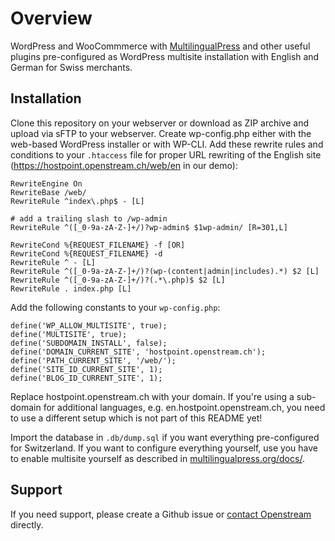 # Overview

WordPress and WooCommmerce with [MultilingualPress](https://github.com/inpsyde/MultilingualPress) and other useful plugins pre-configured as WordPress multisite installation with English and German for Swiss merchants.

## Installation
Clone this repository on your webserver or download as ZIP archive and upload via sFTP to your webserver. Create wp-config.php either with the web-based WordPress installer or with WP-CLI. Add these rewrite rules and conditions to your `.htaccess` file for proper URL rewriting of the English site (https://hostpoint.openstream.ch/web/en in our demo):

    RewriteEngine On
    RewriteBase /web/
    RewriteRule ^index\.php$ - [L]
    
    # add a trailing slash to /wp-admin
    RewriteRule ^([_0-9a-zA-Z-]+/)?wp-admin$ $1wp-admin/ [R=301,L]
    
    RewriteCond %{REQUEST_FILENAME} -f [OR]
    RewriteCond %{REQUEST_FILENAME} -d
    RewriteRule ^ - [L]
    RewriteRule ^([_0-9a-zA-Z-]+/)?(wp-(content|admin|includes).*) $2 [L]
    RewriteRule ^([_0-9a-zA-Z-]+/)?(.*\.php)$ $2 [L]
    RewriteRule . index.php [L]

Add the following constants to your `wp-config.php`:

    define('WP_ALLOW_MULTISITE', true);
    define('MULTISITE', true);
    define('SUBDOMAIN_INSTALL', false);
    define('DOMAIN_CURRENT_SITE', 'hostpoint.openstream.ch');
    define('PATH_CURRENT_SITE', '/web/');
    define('SITE_ID_CURRENT_SITE', 1);
    define('BLOG_ID_CURRENT_SITE', 1);

Replace hostpoint.openstream.ch with your domain. If you're using a sub-domain for additional languages, e.g. en.hostpoint.openstream.ch, you need to use a different setup which is not part of this README yet!

Import the database in `.db/dump.sql` if you want everything pre-configured for Switzerland. If you want to configure everything yourself, use you have to enable multisite yourself as described in [multilingualpress.org/docs/](https://multilingualpress.org/docs/).

## Support
If you need support, please create a Github issue or [contact Openstream](https://www.openstream.ch/) directly.

